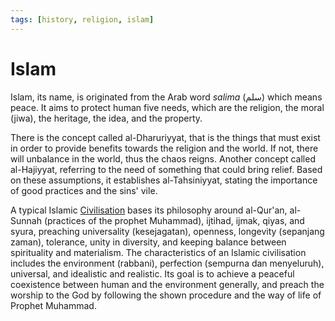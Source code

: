 ```yaml
---
tags: [history, religion, islam]
---
```


# Islam

Islam, its name, is originated from the Arab word *salima* (سلم) which means
peace. It aims to protect human five needs, which are the religion, the moral
(jiwa), the heritage, the idea, and the property.

There is the concept called al-Dharuriyyat, that is the things that must exist
in order to provide benefits towards the religion and the world. If not, there
will unbalance in the world, thus the chaos reigns. Another concept called
al-Hajiyyat, referring to the need of something that could bring relief. Based
on these assumptions, it establishes al-Tahsiniyyat, stating the importance of
good practices and the sins' vile.

A typical Islamic [Civilisation](202308072126.md) bases its philosophy around
al-Qur'an, al-Sunnah (practices of the prophet Muhammad), ijtihad, ijmak, qiyas,
and syura, preaching universality (kesejagatan), openness, longevity (sepanjang
zaman), tolerance, unity in diversity, and keeping balance between spirituality
and materialism. The characteristics of an Islamic civilisation includes the
environment (rabbani), perfection (sempurna dan menyeluruh), universal, and
idealistic and realistic. Its goal is to achieve a peaceful coexistence between
human and the environment generally, and preach the worship to the God by
following the shown procedure and the way of life of Prophet Muhammad.
